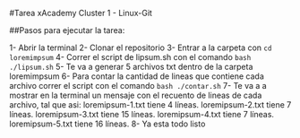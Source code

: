 #Tarea xAcademy Cluster 1 - Linux-Git

##Pasos para ejecutar la tarea:

1- Abrir la terminal
2- Clonar el repositorio
3- Entrar a la carpeta con `cd loremimpsum`
4- Correr el script de lipsum.sh con el comando `bash ./lipsum.sh`
5- Te va a generar 5 archivos txt dentro de la carpeta loremimpsum
6- Para contar la cantidad de lineas que contiene cada archivo correr el script con el comando `bash ./contar.sh`
7- Te va a a mostrar en la terminal un mensaje con el recuento de lineas de cada archivo, tal que asi:
    loremipsum-1.txt tiene 4 líneas.
    loremipsum-2.txt tiene 7 líneas.
    loremipsum-3.txt tiene 15 líneas.
    loremipsum-4.txt tiene 7 líneas.
    loremipsum-5.txt tiene 16 líneas.
8- Ya esta todo listo


